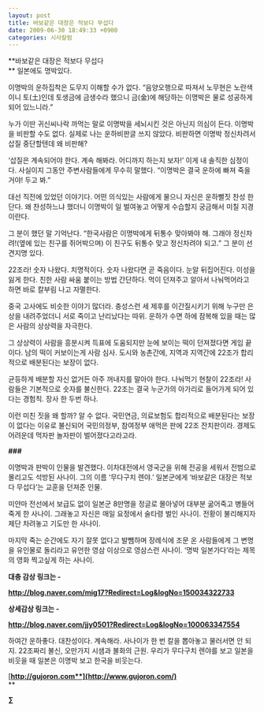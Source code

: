 ```yaml
---
layout: post
title: 바보같은 대장은 적보다 무섭다
date: 2009-06-30 18:49:33 +0900
categories: 시사칼럼
---
```

**바보같은 대장은 적보다 무섭다   
** 일본에도 명박있다.

이명박의 운하집착은 도무지 이해할 수가 없다. “음양오행으로 따져서 노무현은 노란색이니 토(土)인데 토생금에 금생수라 했으니 금(金)에 해당하는 이명박은 물로 성공하게 되어 있느니라.” 

누가 이딴 귀신씨나락 까먹는 말로 이명박을 세뇌시킨 것은 아닌지 의심이 든다. 이명박을 비판할 수도 없다. 실제로 나는 운하비판글 쓰지 않았다. 비판하면 이명박 정신차려서 삽질 중단할텐데 왜 비판해? 

‘삽질은 계속되어야 한다. 계속 해봐라. 어디까지 하는지 보자!’ 이게 내 솔직한 심정이다. 사실이지 그동안 주변사람들에게 무수히 말했다. “이명박은 결국 운하에 빠져 죽을거야! 두고 봐.”

대선 직전에 있었던 이야기다. 어떤 의식있는 사람에게 물으니 자신은 운하뻘짓 찬성 한단다. 왜 찬성하느냐 했더니 이명박이 일 벌여놓고 어떻게 수습할지 궁금해서 미칠 지경이란다. 

그 분이 했던 말 기억난다. “한국사람은 이명박에게 뒤통수 맞아봐야 해. 그래야 정신차려!(옆에 있는 친구를 쥐어박으며) 이 친구도 뒤통수 맞고 정신차려야 되고.” 그 분이 선견지명 있다. 

22조라! 숫자 나왔다. 치명적이다. 숫자 나왔다면 곧 죽음이다. 눈알 뒤집어진다. 이성을 잃게 한다. 친한 사람 싸움 붙이는 방법 간단하다. 먹이 던져주고 알아서 나눠먹어라고 하면 바로 칼부림 나고 자멸한다. 

중국 고사에도 비슷한 이야기 많더라. 충성스런 세 제후를 이간질시키기 위해 누구만 은상을 내려주었더니 서로 죽이고 난리났다는 따위. 운하가 수면 하에 잠복해 있을 때는 많은 사람의 상상력을 자극한다.

그 상상력이 사람을 흥분시켜 득표에 도움되지만 눈에 보이는 떡이 던져졌다면 게임 끝이다. 남의 떡이 커보이는게 사람 심사. 도시와 농촌간에, 지역과 지역간에 22조가 합리적으로 배분된다는 보장이 없다. 

균등하게 배분할 자신 없거든 아주 꺼내지를 말아야 한다. 나눠먹기 현찰이 22조라! 사람들은 기본적으로 숫자를 불신한다. 22조는 결국 누군가의 아가리로 들어가게 되어 있다는 경험칙. 장사 한 두번 하나.

이런 미친 짓을 왜 할까? 알 수 없다. 국민연금, 의료보험도 합리적으로 배분된다는 보장이 없다는 이유로 불신되어 국민의정부, 참여정부 애먹은 판에 22조 잔치판이라. 경제도 어려운데 먹자판 놀자판이 벌어졌다고라고라.

**###**

이명박과 판박이 인물을 발견했다. 이차대전에서 영국군을 위해 전공을 세워서 전범으로 몰리고도 석방된 사나이. 그의 이름 ‘무다구치 렌야.’ 일본군에게 ‘바보같은 대장은 적보다 무섭다’는 교훈을 던져준 인물.

미얀마 전선에서 보급도 없이 일본군 8만명을 정글로 몰아넣어 대부분 굶어죽고 병들어죽게 한 사나이. 그래놓고 자신은 매일 요정에서 술타령 벌인 사나이. 전황이 불리해지자 제단 차려놓고 기도만 한 사나이.

마지막 죽는 순간에도 자기 잘못 없다고 발뺌하며 장례식에 조문 온 사람들에게 그 변명을 유인물로 돌리라고 유언한 영삼 이상으로 영삼스런 사나이. ‘명박 일본가다’라는 제목의 영화 찍고싶게 하는 사나이.

**대충 감상 링크는 -**

**http://blog.naver.com/mig17?Redirect=Log&logNo=150034322733**

**상세감상 링크는 -**

**http://blog.naver.com/jjy0501?Redirect=Log&logNo=100063347554**

하여간 운하좋다. 대찬성이다. 계속해라. 사나이가 한 번 칼을 뽑아놓고 물러서면 안 되지. 22조짜리 불신, 오만가지 시샘과 불화의 근원. 우리가 무다구치 렌야를 보고 일본을 비웃을 때 일본은 이명박 보고 한국을 비웃는다.

[**http://gujoron.com**](http://www.gujoron.com/)**  
** 

**∑**